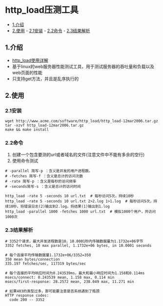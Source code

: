 # http_load压测工具

<!-- vim-markdown-toc Marked -->

* [1.介绍](#1.介绍)
* [2.使用](#2.使用)
        - [2.1安装](#2.1安装)
        - [2.2命令](#2.2命令)
        - [2.3结果解析](#2.3结果解析)

<!-- vim-markdown-toc -->

## 1.介绍

- [http_load使用详解](https://www.cnblogs.com/shijingjing07/p/6539179.html)
- 基于linux的web服务器性能测试工具，用于测试服务器的吞吐量和负载以及web页面的性能
- 只支持get方法，并且是乱序执行的

## 2.使用

### 2.1安装

```shell
wget http://www.acme.com/software/http_load/http_load-12mar2006.tar.gz
tar -xzvf http_load-12mar2006.tar.gz
make && make install
```

### 2.2命令

1. 创建一个包含要测的url或者域名的文件(注意文件中不能有多余的空行)
2. 使用命令测试

```shell
# -parallel 简写-p ：含义是并发的用户进程数。
# -fetches 简写-f ：含义是总计的访问次数
# -rate 简写-p ：含义是每秒的访问频率
# -seconds简写-s ：含义是总计的访问时间

http_load -rate 5 -seconds 10 url.txt  # 每秒访问5次，持续10秒
http_load -rate 5 -seconds 10 url.txt 2>2.log 1>1.log  # 每秒访问5次，持续10秒，将错误日志(2)输出到2.log，将结果(1)输出到1.log
http_load -parallel 1000 -fetches 1000 url.txt  # 模拟1000个用户，共访问1000次
```

### 2.3结果解析

```shell
# 3352个请求，最大并发进程数是10，10.0001秒内传输数据量为1.1732e+06字节
3352 fetches, 10 max parallel, 1.1732e+06 bytes, in 10.0001 seconds

# 每个连接平均传输数据量1.1732e+06/3352=350
350 mean bytes/connection
335.197 fetches/sec, 117319 bytes/sec

# 每个连接的平均响应时间为0.243539ms，最大和最小响应时间为1.158和0.114ms
msecs/connect: 0.243539 mean, 1.158 max, 0.114 min
msecs/first-response: 28.2572 mean, 238.049 max, 11.271 min

# 如果403的类型过多，那可能要注意是否系统遇到了瓶颈
HTTP response codes:
  code 200 -- 3352
```

